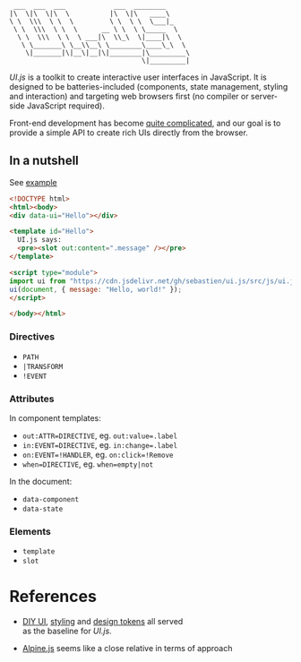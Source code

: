      ___  ___  ___            ___  ________      
    |\  \|\  \|\  \          |\  \|\   ____\     
    \ \  \\\  \ \  \         \ \  \ \  \___|_    
     \ \  \\\  \ \  \      __ \ \  \ \_____  \   
      \ \  \\\  \ \  \ ___|\  \\_\  \|____|\  \  
       \ \_______\ \__\\__\ \________\____\_\  \ 
        \|_______|\|__\|__|\|________|\_________\
                                     \|_________|

*UI.js* is a toolkit to create interactive user interfaces in
JavaScript. It is designed to be batteries-included (components, state
management, styling and interaction) and targeting web browsers first
(no compiler or server-side JavaScript required).

Front-end development has become [quite
complicated](https://news.ycombinator.com/item?id=34218003), and our
goal is to provide a simple API to create rich UIs directly from the
browser.

## In a nutshell

See [example](https://jsfiddle.net/sorryimfrench/kvwz48hq/5/)

``` html
<!DOCTYPE html>
<html><body>
<div data-ui="Hello"></div>

<template id="Hello">
  UI.js says:
  <pre><slot out:content=".message" /></pre>
</template>

<script type="module">                                               
import ui from "https://cdn.jsdelivr.net/gh/sebastien/ui.js/src/js/ui.js";
ui(document, { message: "Hello, world!" });                                    
</script>

</body></html>
```

### Directives

-   `PATH`
-   `|TRANSFORM`
-   `!EVENT`

### Attributes

In component templates:

-   `out:ATTR=DIRECTIVE`, eg. `out:value=.label`
-   `in:EVENT=DIRECTIVE`, eg. `in:change=.label`
-   `on:EVENT=!HANDLER`, eg. `on:click=!Remove`
-   `when=DIRECTIVE`, eg. `when=empty|not`

In the document:

-   `data-component`
-   `data-state`

### Elements

-   `template`
-   `slot`

# References

-   [DIY UI](https://observablehq.com/@sebastien/diy-ui),
    [styling](https://observablehq.com/@sebastien/diy-ui) and [design
    tokens](https://observablehq.com/@sebastien/tokens) all served  
    as the baseline for *UI.js*.

-   [Alpine.js](https://alpinejs.dev) seems like a close relative in
    terms of approach
